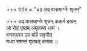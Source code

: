 +++
title = "०३ उद् वासयाग्नेः शृतम्"

+++
उद् वासयाग्नेः शृतम् अकर्म हव्यम्  
आ रोह पृष्ठम् अमृतस्य धाम ।  
वनस्पतय उप बर्हि स्तृणीत  
मध्वा समन्तं घृतवत् कराथ ॥